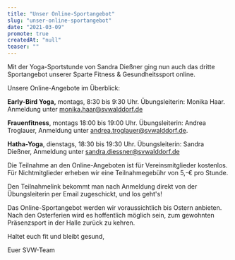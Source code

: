 ```yaml
---
title: "Unser Online-Sportangebot"
slug: "unser-online-sportangebot"
date: "2021-03-09"
promote: true
createdAt: "null"
teaser: ""
---
```

Mit der Yoga-Sportstunde von Sandra Dießner ging nun auch das dritte Sportangebot unserer Sparte Fitness &amp; Gesundheitssport online.


Unsere Online-Angebote im Überblick:


**Early-Bird Yoga,** montags, 8:30 bis 9:30 Uhr. Übungsleiterin: Monika Haar. Anmeldung unter monika.haar@svwalddorf.de


**Frauenfitness**, montags 18:00 bis 19:00 Uhr. Übungsleiterin: Andrea Troglauer, Anmeldung unter andrea.troglauer@svwalddorf.de.


**Hatha-Yoga**, dienstags, 18:30 bis 19:30 Uhr. Übungsleiterin: Sandra Dießner, Anmeldung unter sandra.diessner@svwalddorf.de


Die Teilnahme an den Online-Angeboten ist für Vereinsmitglieder kostenlos. Für Nichtmitglieder erheben wir eine Teilnahmegebühr von 5,-€ pro Stunde.


Den Teilnahmelink bekommt man nach Anmeldung direkt von der Übungsleiterin per Email zugeschickt, und los geht's!


Das Online-Sportangebot werden wir voraussichtlich bis Ostern anbieten. Nach den Osterferien wird es hoffentlich möglich sein, zum gewohnten Präsenzsport in der Halle zurück zu kehren.



Haltet euch fit und bleibt gesund,


Euer SVW-Team
